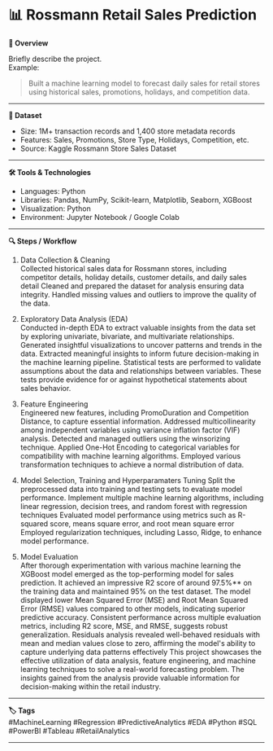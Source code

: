 # 📊 Rossmann Retail Sales Prediction

**📌 Overview**

Briefly describe the project.  
Example:  
> Built a machine learning model to forecast daily sales for retail stores using historical sales, promotions, holidays, and competition data.
---

**📂 Dataset**

- Size: 1M+ transaction records and 1,400 store metadata records  
- Features: Sales, Promotions, Store Type, Holidays, Competition, etc.   
- Source: Kaggle Rossmann Store Sales Dataset
---
**🛠️ Tools & Technologies**

- Languages: Python 
- Libraries: Pandas, NumPy, Scikit-learn, Matplotlib, Seaborn, XGBoost  
- Visualization: Python  
- Environment: Jupyter Notebook / Google Colab
---
**🔍 Steps / Workflow**

1. Data Collection & Cleaning  
    Collected historical sales data for Rossmann stores, including competitor details, holiday details, customer details, and daily sales detail Cleaned and prepared the dataset for analysis ensuring data integrity. Handled missing values and outliers to improve the quality of the data.

2. Exploratory Data Analysis (EDA)  
    Conducted in-depth EDA to extract valuable insights from the data set by exploring univariate, bivariate, and multivariate relationships. Generated insightful visualizations to uncover patterns and trends in the data. Extracted meaningful insights to inform future decision-making in the machine learning pipeline. Statistical tests are performed to validate assumptions about the data and relationships between variables. These tests provide evidence for or against hypothetical statements about sales behavior.
   
3. Feature Engineering   
    Engineered new features, including PromoDuration and Competition Distance, to capture essential information. Addressed multicollinearity among independent variables using variance inflation factor (VIF) analysis. Detected and managed outliers using the winsorizing technique. Applied One-Hot Encoding to categorical variables for compatibility with machine learning algorithms. Employed various transformation techniques to achieve a normal distribution of data.
   
4. Model Selection, Training and Hyperparamaters Tuning 
   Split the preprocessed data into training and testing sets to evaluate model performance. Implement multiple machine learning algorithms, including linear regression, decision trees, and random forest with regression techniques Evaluated model performance using metrics such as R-squared score, means square error, and root mean square error Employed regularization techniques, including Lasso, Ridge, to enhance model performance.
   
5. Model Evaluation  
    After thorough experimentation with various machine learning the XGBoost model emerged as the top-performing model for sales prediction. It achieved an impressive R2 score of around 97.5%** on the training data and maintained 95% on the test dataset. The model displayed lower Mean Squared Error (MSE) and Root Mean Squared Error (RMSE) values compared to other models, indicating superior predictive accuracy. Consistent performance across multiple evaluation metrics, including R2 score, MSE, and RMSE, suggests robust generalization. Residuals analysis revealed well-behaved residuals with mean and median values close to zero, affirming the model's ability to capture underlying data patterns effectively This project showcases the effective utilization of data analysis, feature engineering, and machine learning techniques to solve a real-world forecasting problem. The insights gained from the analysis provide valuable information for decision-making within the retail industry.
---
**🏷️ Tags**  
#MachineLearning #Regression #PredictiveAnalytics #EDA #Python #SQL #PowerBI #Tableau #RetailAnalytics    

---




